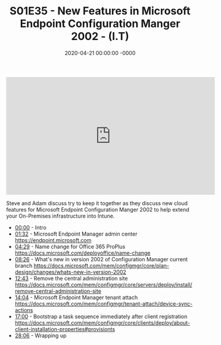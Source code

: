 ﻿---
layout: post
title: "S01E35 - New Features in Microsoft Endpoint Configuration Manger 2002 - (I.T)"
date: 2020-04-21 00:00:00 -0000
categories:
---

<iframe loading="lazy" width="560" height="315" src="https://www.youtube.com/embed/AFRaCABGj5Y" title="YouTube video player" frameborder="0" allow="accelerometer; autoplay; clipboard-write; encrypted-media; gyroscope; picture-in-picture" allowfullscreen></iframe>

Steve and Adam discuss try to keep it together as they discuss new cloud features for Microsoft Endpoint Configuration Manger 2002 to help extend your On-Premises infrastructure into Intune.

* [00:00](https://www.youtube.com/watch?v=AFRaCABGj5Y&t=0s) - Intro
* [01:32](https://www.youtube.com/watch?v=AFRaCABGj5Y&t=92s) - Microsoft Endpoint Manager admin center
https://endpoint.microsoft.com
* [04:29](https://www.youtube.com/watch?v=AFRaCABGj5Y&t=269s) - Name change for Office 365 ProPlus
https://docs.microsoft.com/deployoffice/name-change
* [08:26](https://www.youtube.com/watch?v=AFRaCABGj5Y&t=506s) - What's new in version 2002 of Configuration Manager current branch
https://docs.microsoft.com/mem/configmgr/core/plan-design/changes/whats-new-in-version-2002
* [12:43](https://www.youtube.com/watch?v=AFRaCABGj5Y&t=763s) - Remove the central administration site
https://docs.microsoft.com/mem/configmgr/core/servers/deploy/install/remove-central-administration-site
* [14:04](https://www.youtube.com/watch?v=AFRaCABGj5Y&t=844s) - Microsoft Endpoint Manager tenant attach
https://docs.microsoft.com/mem/configmgr/tenant-attach/device-sync-actions
* [17:00](https://www.youtube.com/watch?v=AFRaCABGj5Y&t=1020s) - Bootstrap a task sequence immediately after client registration
https://docs.microsoft.com/mem/configmgr/core/clients/deploy/about-client-installation-properties#provisionts
* [28:06](https://www.youtube.com/watch?v=AFRaCABGj5Y&t=1686s) - Wrapping up

